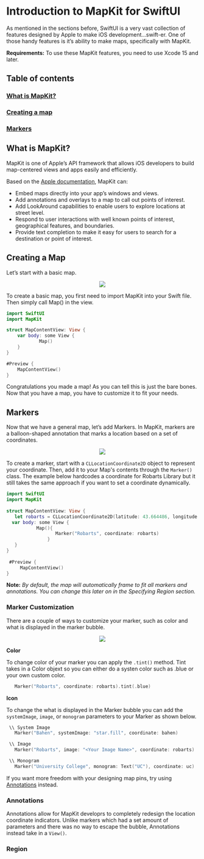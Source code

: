 # Introduction to MapKit for SwiftUI

As mentioned in the sections before, SwiftUI is a very vast collection of features designed by Apple to make iOS development…swift-er. One of those handy features is it’s ability to make maps, specifically with MapKit.

**Requirements:** To use these MapKit features, you need to use Xcode 15 and later.

## Table of contents
### [What is MapKit?](#what-is-mapkit-1)
### [Creating a map](#creating-a-map-1)
### [Markers](#markers-1)

## What is MapKit?
MapKit is one of Apple’s API framework that allows iOS developers to build map-centered views and apps easily and efficiently. 

Based on the [Apple documentation](https://developer.apple.com/documentation/mapkit/), MapKit can:

- Embed maps directly into your app’s windows and views.
- Add annotations and overlays to a map to call out points of interest.
- Add LookAround capabilities to enable users to explore locations at street level.
- Respond to user interactions with well known points of interest, geographical features, and boundaries.
- Provide text completion to make it easy for users to search for a destination or point of interest.
## Creating a Map
Let’s start with a basic map.
<p align="center">
  <img src="https://github.com/learning-software-engineering/learning-software-engineering.github.io/assets/113125436/e0292961-e77d-4645-a864-fe3f16d1d9b5"/>
</p>

To create a basic map, you first need to import MapKit into your Swift file. Then simply call Map() in the view. 

```swift
import SwiftUI
import MapKit

struct MapContentView: View {
    var body: some View {       
            Map()
    }
}

#Preview {
    MapContentView()
}
```


Congratulations you made a map! As you can tell this is just the bare bones. Now that you have a map, you have to customize it to fit your needs.


## Markers
Now that we have a general map, let’s add Markers. In MapKit, markers are a balloon-shaped annotation that marks a location based on a set of coordinates. 

<p align="center">
<img src="https://github.com/learning-software-engineering/learning-software-engineering.github.io/assets/113125436/b48b8d6e-78bf-4a47-93ef-4ed82a34758c">
</p>

To create a marker, start with a `CLLocationCoordinate2D` object to represent your coordinate. Then, add it to your Map's contents through the `Marker()` class. The example below hardcodes a coordinate for Robarts Library but it still
takes the same approach if you want to set a coordinate dynamically.

  ```swift
  import SwiftUI
  import MapKit
    
  struct MapContentView: View {
     let robarts = CLLocationCoordinate2D(latitude: 43.664486, longitude: -79.399689)
    var body: some View {
             Map(){
                    Marker("Robarts", coordinate: robarts)
                 }
     }
  }
   
   #Preview {
       MapContentView()
}

  ```


**Note:** *By default, the map will automatically frame to fit all markers and annotations. You can change this later on in the Specifying Region section.*

### Marker Customization
There are a couple of ways to customize your marker, such as color and what is displayed in the marker bubble.
<p align="center">
<img src="https://github.com/learning-software-engineering/learning-software-engineering.github.io/assets/113125436/6d12cc84-1e81-4038-a3d0-cac549de6a44" "/>
</p>

**Color**
  
  To change color of your marker you can apply the `.tint()` method. Tint takes in a Color objext so you can either do a systen color such as .blue or your own custom color.

  ```swift
     Marker("Robarts", coordinate: robarts).tint(.blue)
  ```

**Icon**

  To change the what is displayed in the Marker bubble you can add the `systemImage`, `image`, or `monogram` parameters to your Marker as shown below.
  ```swift
   \\ System Image
     Marker("Bahen", systemImage: "star.fill", coordinate: bahen)
  
   \\ Image
     Marker("Robarts", image: "<Your Image Name>", coordinate: robarts)
  
   \\ Monogram
     Marker("University College", monogram: Text("UC"), coordinate: uc)
  ```
  
If you want more freedom with your designing map pins, try using [Annotations](#annotations) instead.
### Annotations
Annotations allow for MapKit developrs to completely redesign the location coordinate indicators.
Unlike markers which had a set amount of parameters and there was no way to escape the bubble, Annotations instead take in a `View()`.


### Region
